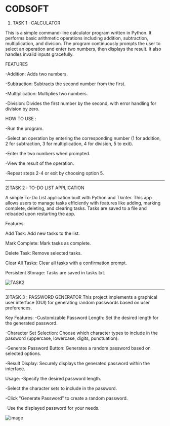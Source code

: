 # CODSOFT
1) TASK 1 : CALCULATOR

This is a simple command-line calculator program written in Python. It performs basic arithmetic operations including addition, subtraction, multiplication, and division. The program continuously prompts the user to select an operation and enter two numbers, then displays the result. It also handles invalid inputs gracefully.

FEATURES

-Addition: Adds two numbers.

-Subtraction: Subtracts the second number from the first.

-Multiplication: Multiplies two numbers.

-Division: Divides the first number by the second, with error handling for division by zero.

HOW TO USE :

-Run the program.

-Select an operation by entering the corresponding number (1 for addition, 2 for subtraction, 3 for multiplication, 4 for division, 5 to exit).

-Enter the two numbers when prompted.

-View the result of the operation.

-Repeat steps 2-4 or exit by choosing option 5.
_____________________________________________________________________________________________________________________________________________________
2)TASK 2 : TO-DO LIST APPLICATION

A simple To-Do List application built with Python and Tkinter. This app allows users to manage tasks efficiently with features like adding, marking complete, deleting, and clearing tasks. Tasks are saved to a file and reloaded upon restarting the app.

Features:

Add Task: Add new tasks to the list.

Mark Complete: Mark tasks as complete.

Delete Task: Remove selected tasks.

Clear All Tasks: Clear all tasks with a confirmation prompt.

Persistent Storage: Tasks are saved in tasks.txt.

![TASK2](https://github.com/Devika214/CODSOFT/assets/159278259/4524aa89-2504-40a2-bf8d-eeef9b7ff89e)

____________________________________________________________________________________________________________________________________________________
3)TASK 3 : PASSWORD GENERATOR
This project implements a graphical user interface (GUI) for generating random passwords based on user preferences. 

Key Features:
-Customizable Password Length: Set the desired length for the generated password.

-Character Set Selection: Choose which character types to include in the password (uppercase, lowercase, digits, punctuation).

-Generate Password Button: Generates a random password based on selected options.

-Result Display: Securely displays the generated password within the interface.

Usage:
-Specify the desired password length.

-Select the character sets to include in the password.

-Click "Generate Password" to create a random password.

-Use the displayed password for your needs.

![image](https://github.com/Devika214/CODSOFT/assets/159278259/9aeb758d-4eb0-4d92-ac94-1d170f7ee0d0)



